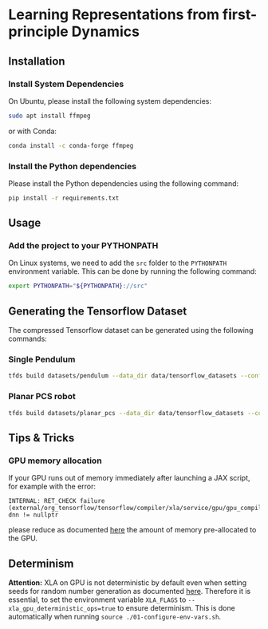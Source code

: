 # Learning Representations from first-principle Dynamics

## Installation

### Install System Dependencies
On Ubuntu, please install the following system dependencies:

```bash
sudo apt install ffmpeg
```

or with Conda:

```bash
conda install -c conda-forge ffmpeg
```

### Install the Python dependencies

Please install the Python dependencies using the following command:
```bash
pip install -r requirements.txt
```

## Usage

### Add the project to your PYTHONPATH

On Linux systems, we need to add the `src` folder to the `PYTHONPATH` environment variable. 
This can be done by running the following command:

```bash
export PYTHONPATH="${PYTHONPATH}://src"
```

## Generating the Tensorflow Dataset

The compressed Tensorflow dataset can be generated using the following commands:

### Single Pendulum

```bash
tfds build datasets/pendulum --data_dir data/tensorflow_datasets --config single_pendulum_64x64px --overwrite
```

### Planar PCS robot

```bash
tfds build datasets/planar_pcs --data_dir data/tensorflow_datasets --config cc_64x64px --overwrite
```

## Tips & Tricks

### GPU memory allocation

If your GPU runs out of memory immediately after launching a JAX script, for example with the error:

```
INTERNAL: RET_CHECK failure (external/org_tensorflow/tensorflow/compiler/xla/service/gpu/gpu_compiler.cc:626) dnn != nullptr 
```

please reduce as documented [here](https://jax.readthedocs.io/en/latest/gpu_memory_allocation.html) the amount of memory 
pre-allocated to the GPU.

## Determinism

**Attention:** XLA on GPU is not deterministic by default even when setting seeds for random number generation as documented [here](https://github.com/google/jax/issues/13672). Therefore it is essential, to set the environment variable `XLA_FLAGS` to `--xla_gpu_deterministic_ops=true` to ensure determinism. This is done automatically when running `source ./01-configure-env-vars.sh`.
